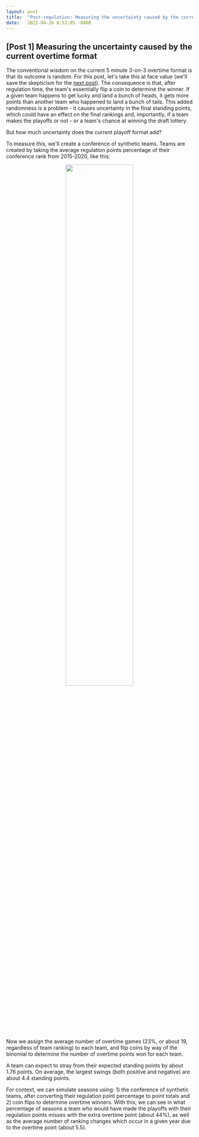 ```yaml
---
layout: post
title:  "Post-regulation: Measuring the uncertainty caused by the current format"
date:   2022-04-26 8:52:05 -0400
---
```

<head>
<!-- Google tag (gtag.js) -->
<script async src="https://www.googletagmanager.com/gtag/js?id=G-DGRHZS5DNM"></script>
<script>
  window.dataLayer = window.dataLayer || [];
  function gtag(){dataLayer.push(arguments);}
  gtag('js', new Date());

  gtag('config', 'G-DGRHZS5DNM');
</script>
</head>
<h2>[Post 1] Measuring the uncertainty caused by the current overtime format</h2>
<p>
The conventional wisdom on the current 5 minute 3-on-3 overtime format is that its outcome is random. For this post, let's take this at face value (we'll save the skepticism for the <a href="https://spazznolo.github.io/2022/04/24/post-regulation-1.html">next post</a>). The consequence is that, after regulation time, the team's essentially flip a coin to determine the winner. If a given team happens to get lucky and land a bunch of heads, it gets more points than another team who happened to land a bunch of tails.  This added randomness is a problem - it causes uncertainty in the final standing points, which could have an effect on the final rankings and, importantly, if a team makes the playoffs or not - or a team's chance at winning the draft lottery.
</p>
<p>
But how much uncertainty does the current playoff format add?
</p>
<p>
To measure this, we'll create a conference of synthetic teams. Teams are created by taking the average regulation points percentage of their conference rank from 2015-2020, like this:
</p>
<p>
<div style="text-align: center"> 
<img src="https://spazznolo.github.io/figs/post-regulation-one-onee.png" width="60%" length="150"/>
</div>
</p>
<p>
Now we assign the average number of overtime games (23%, or about 19, regardless of team ranking) to each team, and flip coins by way of the binomial to determine the number of overtime points won for each team. 
</p>
<p>
A team can expect to stray from their expected standing points by about 1.76 points. On average, the largest swings (both positive and negative) are about 4.4 standing points. 
</p>
<p>
For context, we can simulate seasons using: 1) the conference of synthetic teams, after converting their regulation point percentage to point totals and 2) coin flips to determine overtime winners. With this, we can see in what percentage of seasons a team who would have made the playoffs with their regulation points misses with the extra overtime point (about 44%), as well as the average number of ranking changes which occur in a given year due to the overtime point (about 5.5).
</p>







